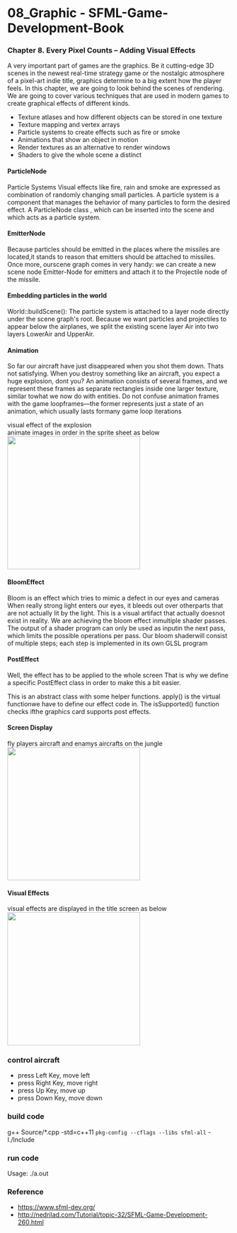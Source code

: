 08_Graphic - SFML-Game-Development-Book
===============

### Chapter 8. Every Pixel Counts – Adding Visual Effects
A very important part of games are the graphics. 
Be it cutting-edge 3D scenes in the newest real-time strategy game or the nostalgic atmosphere of a pixel-art indie title, graphics determine to a big extent how the player feels. 
In this chapter, we are going to look behind the scenes of rendering. 
We are going to cover various techniques that are used in modern games to create graphical effects of different kinds. 

- Texture atlases and how different objects can be stored in one texture 
- Texture mapping and vertex arrays 
- Particle systems to create effects such as fire or smoke 
- Animations that show an object in motion 
- Render textures as an alternative to render windows 
- Shaders to give the whole scene a distinct

#### ParticleNode
Particle Systems
Visual effects like fire, rain and smoke are expressed as combination of randomly changing small particles.
A particle system is a component that manages the behavior of many particles to form the desired effect.
A ParticleNode class , which can be inserted into the scene and which acts as a particle system. 

#### EmitterNode
Because particles should be emitted in the places where the missiles are located,it stands to reason that emitters should be attached to missiles. 
Once more, ourscene graph comes in very handy: we can create a new scene node Emitter-Node for emitters and attach it to the Projectile node of the missile.

#### Embedding particles in the world
World::buildScene():
The particle system is attached to a layer node directly under the scene graph's root. 
Because we want particles and projectiles to appear below the airplanes, we split the existing scene layer Air into two layers LowerAir and UpperAir. 

#### Animation
So far our aircraft have just disappeared when you shot them down. Thats not satisfying. 
When you destroy something like an aircraft, you expect a huge explosion, dont you?
An animation consists of several frames, and we represent these frames as separate rectangles inside one larger texture, similar towhat we now do with entities. 
Do not confuse animation frames with the game loopframes—the former represents just a state of an animation, which usually lasts formany game loop iterations

visual effect of the explosion <br/>
 animate images in order in the sprite sheet as below<br/>
<image src="https://raw.githubusercontent.com/ohwada/SFML-Game-Development-Book/master/08_Graphic/Media/Textures/Explosion.png" width="300" />

#### BloomEffect
Bloom is an effect which tries to mimic a defect in our eyes and cameras
When really strong light enters our eyes, it bleeds out over otherparts that are not actually lit by the light. 
This is a visual artifact that actually doesnot exist in reality.
We are achieving the bloom effect inmultiple shader passes. 
The output of a shader program can only be used as inputin the next pass, which limits the possible operations per pass. 
Our bloom shaderwill consist of multiple steps; each step is implemented in its own GLSL program


#### PostEffect
Well, the effect has to be applied to the whole screen
That is why we define a specific PostEffect class in order to make this a bit easier.

This is an abstract class with some helper functions. 
apply() is the virtual functionwe have to define our effect code in. 
The isSupported() function checks ifthe graphics card supports post effects. 

#### Screen Display
fly players aircraft and enamys aircrafts on the jungle <br/>
<image src="https://raw.githubusercontent.com/ohwada/SFML-Game-Development-Book/master/08_Graphics/screenshot/screenshot_game.png" width="300" />

#### Visual Effects
visual effects are displayed in the title screen as below <br/>
<image src="https://raw.githubusercontent.com/ohwada/SFML-Game-Development-Book/master/08_Graphics/Media/Textures/TitleScreen.png" width="300" />

### control aircraft
- press Left Key, move left
- press Right Key, move right
- press Up Key, move up
- press Down Key, move down 

### build code
g++ Source/*.cpp  -std=c++11 `pkg-config --cflags --libs sfml-all`  -I./Include  <br/>

### run code
Usage: ./a.out <br/>

### Reference <br/>
- https://www.sfml-dev.org/
- http://nedrilad.com/Tutorial/topic-32/SFML-Game-Development-260.html

